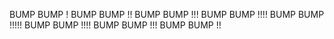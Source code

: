 BUMP BUMP !
BUMP BUMP !!
BUMP BUMP !!!
BUMP BUMP !!!!
BUMP BUMP !!!!!
BUMP BUMP !!!!
BUMP BUMP !!!
BUMP BUMP !!